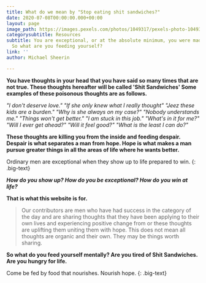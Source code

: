 ```yaml
---
title: What do we mean by "Stop eating shit sandwiches?"
date: 2020-07-08T00:00:00.000+00:00
layout: page
image_path: https://images.pexels.com/photos/1049317/pexels-photo-1049317.jpeg?auto=compress&cs=tinysrgb&dpr=2&h=750&w=1260
categorysubtitle: Resources
subtitle: You are exceptional, or at the absolute minimum, you were made to be exceptional.
  So what are you feeding yourself?
link: ''
author: Michael Sheerin

---
```

**You have thoughts in your head that you have said so many times that are not true. These thoughts hereafter will be called 'Shit Sandwiches'  Some examples of these poisonous thoughts are as follows.** <br>

_"I don't deserve love." "If she only knew what I really thought" "Jeez these kids are a burden." "Why is she always on my case?" "Nobody understands me." "Things won't get better." "I am stuck in this job." "What's in it for me?" "Will I ever get ahead?" "Will it feel good?" "What is the least I can do?"_ <br>

**These thoughts are killing you from the inside and feeding despair. Despair is what separates a man from hope. Hope is what makes a man pursue greater things in all the areas of life where he wants better.** <br>

Ordinary men are exceptional when they show up to life prepared to win. {: .big-text} <br>

**_How do you show up? How do you be exceptional?  How do you win at life?_** <br>

**That is what this website is for.** <br>

> Our contributors are men who have had success in the category of the day and are sharing thoughts that they have been applying to their own lives and experiencing  positive change from or these thoughts are uplifting them uniting them with hope. This does not mean all thoughts are organic and their own. They may be things worth sharing. <br>

**So what do you feed yourself mentally? Are you tired of Shit Sandwiches. Are you hungry for life. <br>**

Come be fed by food that nourishes. Nourish hope. {: .big-text} <br>